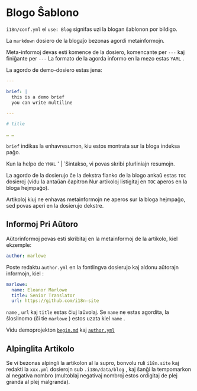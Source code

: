 # Blogo Ŝablono

`i18n/conf.yml` el `use: Blog` signifas uzi la blogan ŝablonon por bildigo.

La `markdown` dosiero de la blogaĵo bezonas agordi metainformojn.

Meta-informoj devas esti komence de la dosiero, komencante per `---` kaj finiĝante per `---` La formato de la agorda informo en la mezo estas `YAML` .

La agordo de demo-dosiero estas jena:

```yml
---

brief: |
  this is a demo brief
  you can write multiline

---

# title

… …
```

`brief` indikas la enhavresumon, kiu estos montrata sur la bloga indeksa paĝo.

Kun la helpo de `YMAL` ' | `Sintakso, vi povas skribi plurliniajn resumojn.

La agordo de la dosierujo ĉe la dekstra flanko de la blogo ankaŭ estas `TOC` dosieroj (vidu la antaŭan ĉapitron Nur artikoloj listigitaj en `TOC` aperos en la bloga hejmpaĝo).

Artikoloj kiuj ne enhavas metainformojn ne aperos sur la bloga hejmpaĝo, sed povas aperi en la dosierujo dekstre.

## Informoj Pri Aŭtoro

Aŭtorinformoj povas esti skribitaj en la metainformoj de la artikolo, kiel ekzemple:

```yml
author: marlowe
```

Poste redaktu `author.yml` en la fontlingva dosierujo kaj aldonu aŭtorajn informojn, kiel :

```yml
marlowe:
  name: Eleanor Marlowe
  title: Senior Translator
  url: https://github.com/i18n-site
```

`name` , `url` kaj `title` estas ĉiuj laŭvolaj. Se `name` ne estas agordita, la ŝlosilnomo (ĉi tie `marlowe` ) estos uzata kiel `name` .

Vidu demoprojekton [`begin.md`](https://github.com/i18n-site/demo.i18n.site/blob/main/en/blog/news/begin.md?plain=1) kaj [`author.yml`](https://github.com/i18n-site/demo.i18n.site/blob/main/en/author.yml)

## Alpinglita Artikolo

Se vi bezonas alpingli la artikolon al la supro, bonvolu ruli `i18n.site` kaj redakti la `xxx.yml` dosierojn sub `.i18n/data/blog` , kaj ŝanĝi la tempomarkon al negativa nombro (multoblaj negativaj nombroj estos ordigitaj de plej granda al plej malgranda).